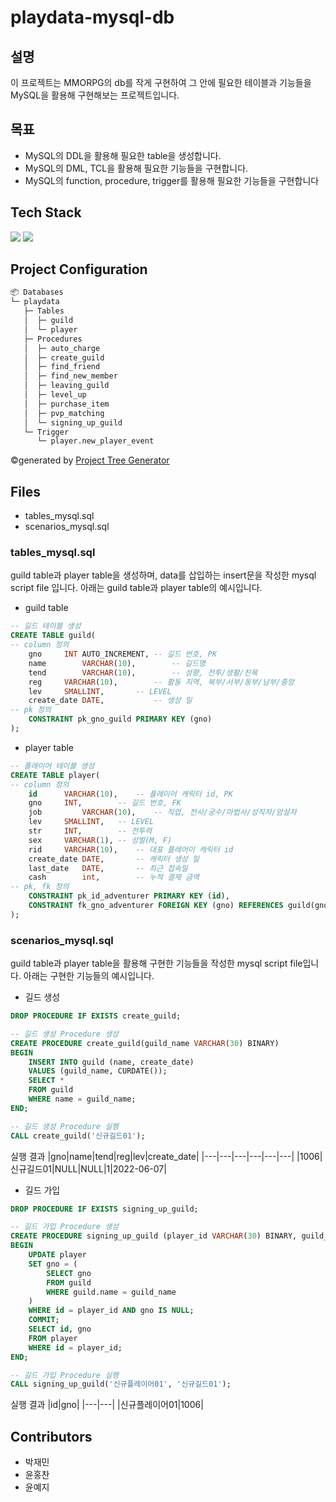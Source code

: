 # playdata-mysql-db

## 설명
이 프로젝트는 MMORPG의 db를 작게 구현하여 그 안에 필요한 테이블과 기능들을 MySQL을 활용해 구현해보는 프로젝트입니다.

## 목표
* MySQL의 DDL을 활용해 필요한 table을 생성합니다.
* MySQL의 DML, TCL을 활용해 필요한 기능들을 구현합니다.
* MySQL의 function, procedure, trigger를 활용해 필요한 기능들을 구현합니다


## Tech Stack
<img src="https://img.shields.io/badge/mysql-4479A1?style=for-the-badge&logo=mysql&logoColor=white">
<img src="https://img.shields.io/badge/dbeaver-003B57?style=for-the-badge&logo=dbeaver&logoColor=white">

## Project Configuration
```bash
📦 Databases
└─ playdata
   ├─ Tables
   │  ├─ guild
   │  └─ player
   ├─ Procedures
   │  ├─ auto_charge
   │  ├─ create_guild
   │  ├─ find_friend
   │  ├─ find_new_member
   │  ├─ leaving_guild
   │  ├─ level_up
   │  ├─ purchase_item
   │  ├─ pvp_matching
   │  └─ signing_up_guild
   └─ Trigger
      └─ player.new_player_event
```
©generated by [Project Tree Generator](https://woochanleee.github.io/project-tree-generator)

## Files
* tables_mysql.sql
* scenarios_mysql.sql

### tables_mysql.sql
guild table과 player table을 생성하며, data를 삽입하는 insert문을 작성한 mysql script file 입니다. 아래는 guild table과 player table의 예시입니다.

* guild table
```sql
-- 길드 테이블 생성
CREATE TABLE guild(
-- column 정의
	gno		INT AUTO_INCREMENT,	-- 길드 번호, PK
	name		VARCHAR(10),		-- 길드명
	tend		VARCHAR(10),		-- 성향, 전투/생활/친목
	reg		VARCHAR(10),		-- 활동 지역, 북부/서부/동부/남부/중앙
	lev		SMALLINT,		-- LEVEL
	create_date	DATE,			-- 생성 일
-- pk 정의
	CONSTRAINT pk_gno_guild PRIMARY KEY (gno)
);
```

* player table
```sql
-- 플레이어 테이블 생성
CREATE TABLE player(
-- column 정의
	id		VARCHAR(10),	-- 플레이어 캐릭터 id, PK
	gno		INT,		-- 길드 번호, FK
	job 		VARCHAR(10),	-- 직업, 전사/궁수/마법사/성직자/암살자
	lev		SMALLINT,	-- LEVEL
	str		INT,		-- 전투력
	sex		VARCHAR(1),	-- 성벌(M, F)
	rid		VARCHAR(10),	-- 대표 플레어이 캐릭터 id
	create_date	DATE,		-- 캐릭터 생성 일
	last_date	DATE,		-- 최근 접속일
	cash		int,		-- 누적 결제 금액
-- pk, fk 정의
	CONSTRAINT pk_id_adventurer PRIMARY KEY (id),
	CONSTRAINT fk_gno_adventurer FOREIGN KEY (gno) REFERENCES guild(gno)
);
```

### scenarios_mysql.sql
guild table과 player table을 활용해 구현한 기능들을 작성한 mysql script file입니다. 아래는 구현한 기능들의 예시입니다.

* 길드 생성
```sql
DROP PROCEDURE IF EXISTS create_guild;

-- 길드 생성 Procedure 생성
CREATE PROCEDURE create_guild(guild_name VARCHAR(30) BINARY)
BEGIN
	INSERT INTO guild (name, create_date)
	VALUES (guild_name, CURDATE());
	SELECT *
	FROM guild
	WHERE name = guild_name;
END;
```

```sql
-- 길드 생성 Procedure 실행
CALL create_guild('신규길드01');
```

실행 결과
|gno|name|tend|reg|lev|create_date|
|---|---|---|---|---|---|
|1006|신규길드01|NULL|NULL|1|2022-06-07|

* 길드 가입
```sql
DROP PROCEDURE IF EXISTS signing_up_guild;

-- 길드 가입 Procedure 생성
CREATE PROCEDURE signing_up_guild (player_id VARCHAR(30) BINARY, guild_name VARCHAR(30) BINARY)
BEGIN
	UPDATE player
	SET gno = (
		SELECT gno
		FROM guild
		WHERE guild.name = guild_name
	)
	WHERE id = player_id AND gno IS NULL;
	COMMIT;
	SELECT id, gno
	FROM player
	WHERE id = player_id;
END;
```

```sql
-- 길드 가입 Procedure 실행
CALL signing_up_guild('신규플레이어01', '신규길드01');
```

실행 결과
|id|gno|
|---|---|
|신규플레이어01|1006|

## Contributors
* 박재민
* 윤홍찬
* 윤예지
